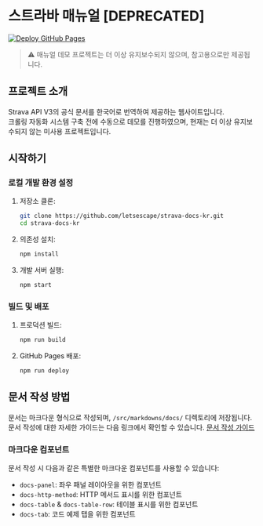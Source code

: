 # 스트라바 매뉴얼 [DEPRECATED]

[![Deploy GitHub Pages](https://github.com/letsescape/strava-docs-kr/actions/workflows/gh-pages.yml/badge.svg)](https://github.com/letsescape/strava-docs-kr/actions/workflows/gh-pages.yml)

> ⚠️ 매뉴얼 데모 프로젝트는 더 이상 유지보수되지 않으며, 참고용으로만 제공됩니다.

## 프로젝트 소개

Strava API V3의 공식 문서를 한국어로 번역하여 제공하는 웹사이트입니다.  
크롤링 자동화 시스템 구축 전에 수동으로 데모를 진행하였으며, 현재는 더 이상 유지보수되지 않는 미사용 프로젝트입니다.

## 시작하기

### 로컬 개발 환경 설정

1. 저장소 클론:
   ```bash
   git clone https://github.com/letsescape/strava-docs-kr.git
   cd strava-docs-kr
   ```

2. 의존성 설치:
   ```bash
   npm install
   ```

3. 개발 서버 실행:
   ```bash
   npm start
   ```

### 빌드 및 배포

1. 프로덕션 빌드:
   ```bash
   npm run build
   ```

2. GitHub Pages 배포:
   ```bash
   npm run deploy
   ```

## 문서 작성 방법

문서는 마크다운 형식으로 작성되며, `/src/markdowns/docs/` 디렉토리에 저장됩니다.  
문서 작성에 대한 자세한 가이드는 다음 링크에서 확인할 수 있습니다. [문서 작성 가이드](https://github.com/letsescape/strava-docs-kr/tree/main/src/markdowns)

### 마크다운 컴포넌트

문서 작성 시 다음과 같은 특별한 마크다운 컴포넌트를 사용할 수 있습니다:

- `docs-panel`: 좌우 패널 레이아웃을 위한 컴포넌트
- `docs-http-method`: HTTP 메서드 표시를 위한 컴포넌트
- `docs-table` & `docs-table-row`: 테이블 표시를 위한 컴포넌트
- `docs-tab`: 코드 예제 탭을 위한 컴포넌트
